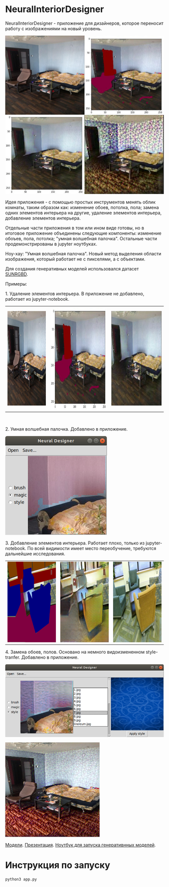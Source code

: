 # NeuralInteriorDesigner
<p>NeuralInteriorDesigner - приложение для дизайнеров, которое переносит работу с изображениями на новый уровень.</p>

<p><img alt="" src="https://github.com/alexander-shustanov/neural-interioir-designer/blob/master/presentation/LOGO.jpg?raw=true" /></p>

<p>Идея приложения - с помощью простых инструментов менять облик комнаты, таким образом как: изменение обоев, потолка, пола;&nbsp;замена одних элементов интерьера на другие, удаление&nbsp;элементов интерьера, добавление элементов интерьера.</p>

<p>Отдельные части приложения в том или ином виде готовы, но в итоговое приложение объединены следующие компоненты: изменение обоъев, пола, потолка; &quot;умная волшебная палочка&quot;. Остальные части продемонстрированы в jupyter ноутбуках.</p>

<p>Ноу-хау: &quot;Умная волшебная палочка&quot;. Новый метод выделения области изображения, который работает не с пикселями, а с объектами.&nbsp;</p>

<p>Для создания генеративных моделей использовался датасет <a href="http://rgbd.cs.princeton.edu/">SUNRGBD</a>.&nbsp;</p>

<p>Примеры:&nbsp;</p>

<p>1. Удаление элементов интерьера. В&nbsp;приложение не добавлено, работает из jupyter-notebook.</p>

<table align="center" border="0" cellpadding="0" cellspacing="0">
	<tbody>
		<tr>
			<td><img alt="original" src="https://github.com/alexander-shustanov/neural-interioir-designer/blob/master/presentation/removing_original.jpg?raw=true" style="height:300px; width:225px" /></td>
			<td><img alt="altered" src="https://github.com/alexander-shustanov/neural-interioir-designer/blob/master/presentation/altered.jpg?raw=true" style="height:327px; width:331px" /></td>
			<td><img alt="result" src="https://github.com/alexander-shustanov/neural-interioir-designer/blob/master/presentation/without_chair.jpg?raw=true" style="height:300px; width:295px" /></td>
		</tr>
	</tbody>
</table>

<p>&nbsp;</p>

<p>2. Умная волшебная палочка. Добавлено в приложение.</p>

<p><img alt="magic" src="https://github.com/alexander-shustanov/neural-interioir-designer/blob/master/presentation/application/Screenshot%20from%202018-05-19%2015-33-51.png?raw=true" style="height:314px; width:323px" /></p>

<p>3. Добавление элементов интерьера. Работает плохо, только из jupyter-notebook. По всей видимости имеет место переобучение, требуются дальнейшие исследования.</p>

<table align="center" border="0" cellpadding="0" cellspacing="0">
	<tbody>
		<tr>
			<td><img alt="input" src="https://github.com/alexander-shustanov/neural-interioir-designer/blob/master/presentation/generative/1_input.png?raw=true" style="height:256px; width:256px" /></td>
			<td><img alt="result" src="https://github.com/alexander-shustanov/neural-interioir-designer/blob/master/presentation/generative/1_output.png?raw=true" style="height:256px; width:256px" /></td>
			<td><img alt="target" src="https://github.com/alexander-shustanov/neural-interioir-designer/blob/master/presentation/generative/1_target.png?raw=true" style="height:256px; width:256px" /></td>
		</tr>
	</tbody>
</table>

<p>4. Замена обоев, полов. Основано на немного видоизмененном style-tranfer. Добавлено в приложение.</p>

<p><img alt="" src="https://github.com/alexander-shustanov/neural-interioir-designer/blob/master/presentation/application/Screenshot%20from%202018-05-19%2015-34-16.png?raw=true" /></p>

<p><img alt="" src="https://github.com/alexander-shustanov/neural-interioir-designer/blob/master/presentation/application/new_wallpaper.png?raw=true" /></p>

<p><a href="https://drive.google.com/open?id=1-s_thwO3ZPERqZyWJKKJtvL0et9lbe3L">Модели</a>. <a href="https://docs.google.com/presentation/d/1qarSe9f87gavkwd_HIe4h0qx93R9wYjG-r5xJf9HhbI/edit?usp=sharing">Презентация</a>. <a href="https://github.com/alexander-shustanov/neural-interioir-designer/blob/master/pix2pix/generate.ipynb">Ноутбук для запуска генеративнных моделей</a>.</p>

# Инструкция по запуску

```bash
python3 app.py
```
